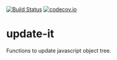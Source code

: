 [![Build Status](https://travis-ci.org/sergeyt/update-it.svg)](https://travis-ci.org/sergeyt/update-it)
[![codecov.io](https://codecov.io/github/sergeyt/update-it/coverage.svg?branch=master)](https://codecov.io/github/sergeyt/update-it?branch=master)

# update-it
Functions to update javascript object tree.
